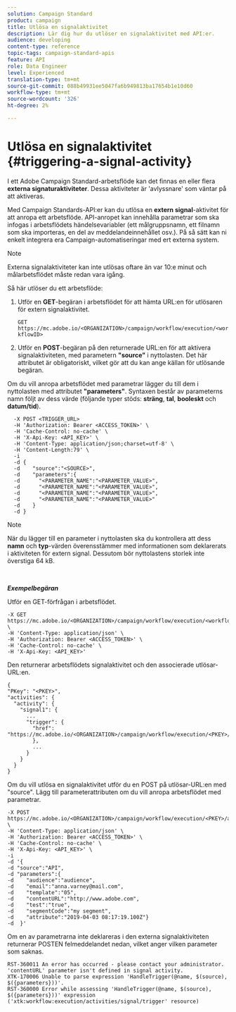 ```yaml
---
solution: Campaign Standard
product: campaign
title: Utlösa en signalaktivitet
description: Lär dig hur du utlöser en signalaktivitet med API:er.
audience: developing
content-type: reference
topic-tags: campaign-standard-apis
feature: API
role: Data Engineer
level: Experienced
translation-type: tm+mt
source-git-commit: 088b49931ee5047fa6b949813ba17654b1e10d60
workflow-type: tm+mt
source-wordcount: '326'
ht-degree: 2%

---
```



# Utlösa en signalaktivitet {#triggering-a-signal-activity}

I ett Adobe Campaign Standard-arbetsflöde kan det finnas en eller flera **externa signaturaktiviteter**. Dessa aktiviteter är &#39;avlyssnare&#39; som väntar på att aktiveras.

Med Campaign Standards-API:er kan du utlösa en **extern signal**-aktivitet för att anropa ett arbetsflöde. API-anropet kan innehålla parametrar som ska infogas i arbetsflödets händelsevariabler (ett målgruppsnamn, ett filnamn som ska importeras, en del av meddelandeinnehållet osv.). På så sätt kan ni enkelt integrera era Campaign-automatiseringar med ert externa system.

>[!NOTE]
>
>Externa signalaktiviteter kan inte utlösas oftare än var 10:e minut och målarbetsflödet måste redan vara igång.

Så här utlöser du ett arbetsflöde:

1. Utför en **GET**-begäran i arbetsflödet för att hämta URL:en för utlösaren för extern signalaktivitet.

   `GET https://mc.adobe.io/<ORGANIZATION>/campaign/workflow/execution/<workflowID>`

1. Utför en **POST**-begäran på den returnerade URL:en för att aktivera signalaktiviteten, med parametern **&quot;source&quot;** i nyttolasten. Det här attributet är obligatoriskt, vilket gör att du kan ange källan för utlösande begäran.

Om du vill anropa arbetsflödet med parametrar lägger du till dem i nyttolasten med attributet **&quot;parameters&quot;**. Syntaxen består av parameterns namn följt av dess värde (följande typer stöds: **sträng**, **tal**, **booleskt** och **datum/tid**).

```
  -X POST <TRIGGER_URL>
  -H 'Authorization: Bearer <ACCESS_TOKEN>' \
  -H 'Cache-Control: no-cache' \
  -H 'X-Api-Key: <API_KEY>' \
  -H 'Content-Type: application/json;charset=utf-8' \
  -H 'Content-Length:79' \
  -i
  -d {
  -d    "source":"<SOURCE>",
  -d    "parameters":{
  -d      "<PARAMETER_NAME":"<PARAMETER_VALUE>",
  -d      "<PARAMETER_NAME":"<PARAMETER_VALUE>",
  -d      "<PARAMETER_NAME":"<PARAMETER_VALUE>",  
  -d      "<PARAMETER_NAME":"<PARAMETER_VALUE>"
  -d    }
  -d }
```

>[!NOTE]
>
>När du lägger till en parameter i nyttolasten ska du kontrollera att dess **namn** och **typ**-värden överensstämmer med informationen som deklarerats i aktiviteten för extern signal. Dessutom bör nyttolastens storlek inte överstiga 64 kB.

<br/>

***Exempelbegäran***

Utför en GET-förfrågan i arbetsflödet.

```
-X GET https://mc.adobe.io/<ORGANIZATION>/campaign/workflow/execution/<workflowID> \
-H 'Content-Type: application/json' \
-H 'Authorization: Bearer <ACCESS_TOKEN>' \
-H 'Cache-Control: no-cache' \
-H 'X-Api-Key: <API_KEY>'
```

Den returnerar arbetsflödets signalaktivitet och den associerade utlösar-URL:en.

```
{
"PKey": "<PKEY>",
"activities": {
  "activity": {
    "signal1": {
      ...
      "trigger": {
        "href": "https://mc.adobe.io/<ORGANIZATION>/campaign/workflow/execution/<PKEY>/activities/activity/<PKEY>/trigger/"
        },
        ...
      }
    }
  }
}
```

Om du vill utlösa en signalaktivitet utför du en POST på utlösar-URL:en med &quot;source&quot;. Lägg till parameterattributen om du vill anropa arbetsflödet med parametrar.

```
-X POST https://mc.adobe.io/<ORGANIZATION>/campaign/workflow/execution/<PKEY>/activities/activity/<PKEY>/trigger \
-H 'Content-Type: application/json' \
-H 'Authorization: Bearer <ACCESS_TOKEN>' \
-H 'Cache-Control: no-cache' \
-H 'X-Api-Key: <API_KEY>' \
-i
-d '{
-d "source":"API",
-d "parameters":{
-d    "audience":"audience",
-d    "email":"anna.varney@mail.com",
-d    "template":"05",
-d    "contentURL":"http://www.adobe.com",
-d    "test":"true",
-d    "segmentCode":"my segment",
-d    "attribute":"2019-04-03 08:17:19.100Z"}
-d  }'
```

<!-- + réponse -->

Om en av parametrarna inte deklareras i den externa signalaktiviteten returnerar POSTEN felmeddelandet nedan, vilket anger vilken parameter som saknas.

```
RST-360011 An error has occurred - please contact your administrator.
'contentURL' parameter isn't defined in signal activity.
XTK-170006 Unable to parse expression 'HandleTrigger(@name, $(source), $({parameters}))'.
RST-360000 Error while assessing 'HandleTrigger(@name, $(source), $({parameters}))' expression ('xtk:workflow:execution/activities/signal/trigger' resource)
```
